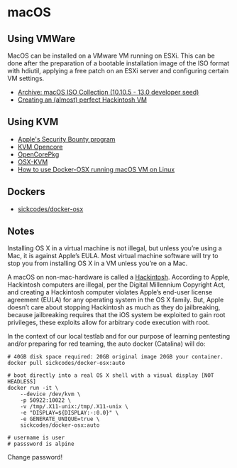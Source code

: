 # macOS

## Using VMWare

MacOS can be installed on a VMware VM running on ESXi. This can be done after the preparation of a bootable installation image of the ISO format with hdiutil, applying a free patch on an ESXi server and configuring certain VM settings.
* [Archive: macOS ISO Collection (10.10.5 - 13.0 developer seed)](https://archive.org/details/macos-collection)
* [Creating an (almost) perfect Hackintosh VM](https://shank-s.medium.com/creating-almost-perfect-hackintosh-vm-17126f5328b8)

## Using KVM

* [Apple's Security Bounty program](https://developer.apple.com/security-bounty/requirements/)
* [KVM Opencore](https://github.com/thenickdude/KVM-Opencore)
* [OpenCorePkg](https://github.com/acidanthera/OpenCorePkg)
* [OSX-KVM](https://github.com/kholia/OSX-KVM)
* [How to use Docker-OSX running macOS VM on Linux](https://www.youtube.com/watch?v=wLezYl77Ll8)

## Dockers

* [sickcodes/docker-osx](https://hub.docker.com/r/sickcodes/docker-osx)

## Notes

Installing OS X in a virtual machine is not illegal, but unless you’re using a Mac, it is against Apple’s EULA. Most 
virtual machine software will try to stop you from installing OS X in a VM unless you’re on a Mac. 

A macOS on non-mac-hardware is called a [Hackintosh](https://www.reddit.com/r/hackintosh/wiki/faq). According to Apple, Hackintosh computers are illegal, per the Digital Millennium 
Copyright Act, and creating a Hackintosh computer violates Apple’s end-user license agreement (EULA) for any operating 
system in the OS X family. But, Apple doesn’t care about stopping Hackintosh as much as they do jailbreaking, because 
jailbreaking requires that the iOS system be exploited to gain root privileges, these exploits allow for arbitrary code 
execution with root.

In the context of our local testlab and for our purpose of learning pentesting and/or preparing for red teaming, the 
auto docker (Catalina) will do:

```text
# 40GB disk space required: 20GB original image 20GB your container.
docker pull sickcodes/docker-osx:auto

# boot directly into a real OS X shell with a visual display [NOT HEADLESS]
docker run -it \
    --device /dev/kvm \
    -p 50922:10022 \
    -v /tmp/.X11-unix:/tmp/.X11-unix \
    -e "DISPLAY=${DISPLAY:-:0.0}" \
    -e GENERATE_UNIQUE=true \
    sickcodes/docker-osx:auto

# username is user
# passsword is alpine
```

Change password!